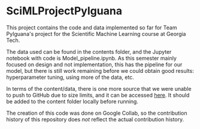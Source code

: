 # SciMLProjectPyIguana

This project contains the code and data implemented so far for Team PyIguana's project for the Scientific Machine Learning course at Georgia Tech.

The data used can be found in the contents folder, and the Jupyter notebook with code is Model_pipeline.ipynb. As this semester mainly focused on design and not implementation, this has the pipeline for our model, but there is still work remaining before we could obtain good results: hyperparameter tuning, using more of the data, etc.

In terms of the content/data, there is one more source that we were unable to push to GitHub due to size limits, and it can be accessed [here](https://drive.google.com/file/d/1llDAT35W4Zo_2qTQIuvajyGVGVcCzpYk/view?usp=sharing). It should be added to the content folder locally before running.

The creation of this code was done on Google Collab, so the contribution history of this repository does *not* reflect the actual contribution history.